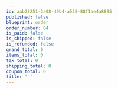 ```yaml
---
id: aab28251-2a08-49b4-a528-88f1ae4a8895
published: false
blueprint: order
order_number: 84
is_paid: false
is_shipped: false
is_refunded: false
grand_total: 0
items_total: 0
tax_total: 0
shipping_total: 0
coupon_total: 0
title: ' '
---
```

